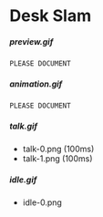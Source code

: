 # Desk Slam
##### preview.gif
`PLEASE DOCUMENT`

##### animation.gif
`PLEASE DOCUMENT`

##### talk.gif
* talk-0.png (100ms)
* talk-1.png (100ms)

##### idle.gif
* idle-0.png

